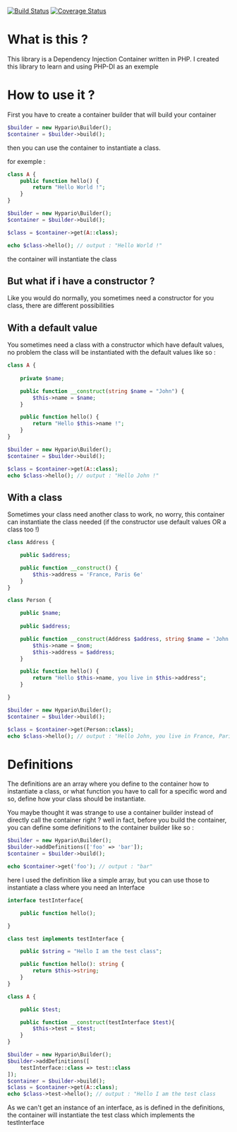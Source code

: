 [![Build Status](https://travis-ci.org/Hypario/Container.svg?branch=master)](https://travis-ci.org/Hypario/Container)
[![Coverage Status](https://coveralls.io/repos/github/Hypario/Container/badge.svg?branch=master)](https://coveralls.io/github/Hypario/Container?branch=master)

# What is this ?

This library is a Dependency Injection Container written in PHP.
I created this library to learn and using PHP-DI as an exemple

# How to use it ?

First you have to create a container builder that will build your container

```php
$builder = new Hypario\Builder();
$container = $builder->build();
```
then you can use the container to instantiate a class.

for exemple :
```php
class A {
    public function hello() {
        return "Hello World !";
    }
}

$builder = new Hypario\Builder();
$container = $builder->build();

$class = $container->get(A::class);

echo $class->hello(); // output : "Hello World !"
```
the container will instantiate the class

## But what if i have a constructor ?

Like you would do normally, you sometimes need a constructor for you class, there are different possibilities

## With a default value

You sometimes need a class with a constructor which have default values, no problem the class will be instantiated with the default values like so :

```php
class A {
    
    private $name;

    public function __construct(string $name = "John") {
        $this->name = $name;
    }

    public function hello() {
        return "Hello $this->name !";
    }
}

$builder = new Hypario\Builder();
$container = $builder->build();

$class = $container->get(A::class);
echo $class->hello(); // output : "Hello John !"
```

## With a class

Sometimes your class need another class to work, no worry, this container can instantiate the class needed (if the constructor use default values OR a class too !)

```php
class Address {

    public $address;

    public function __construct() {
        $this->address = 'France, Paris 6e'
    }
}

class Person {

    public $name;
    
    public $address;

    public function __construct(Address $address, string $name = 'John') {
        $this->name = $nom;
        $this->address = $address;
    }

    public function hello() {
        return "Hello $this->name, you live in $this->address";
    }

}

$builder = new Hypario\Builder();
$container = $builder->build();

$class = $container->get(Person::class);
echo $class->hello(); // output : "Hello John, you live in France, Paris 6e"
```

# Definitions

The definitions are an array where you define to the container how to instantiate a class, or what function you have to call for a specific word and so, define how your class should be instantiate.

You maybe thought it was strange to use a container builder instead of directly call the container right ? well in fact, before you build the container, you can define some definitions to the container builder like so :

```php
$builder = new Hypario\Builder();
$builder->addDefinitions(['foo' => 'bar']);
$container = $builder->build();

echo $container->get('foo'); // output : "bar"
```
here I used the definition like a simple array, but you can use those to instantiate a class where you need an Interface

```php
interface testInterface{

    public function hello();

}

class test implements testInterface {

    public $string = "Hello I am the test class";

    public function hello(): string {
        return $this->string;
    }
}

class A {

    public $test;

    public function __construct(testInterface $test){
        $this->test = $test;
    }
}

$builder = new Hypario\Builder();
$builder->addDefinitions([
    testInterface::class => test::class
]);
$container = $builder->build();
$class = $container->get(A::class); 
echo $class->test->hello(); // output : "Hello I am the test class
```
As we can't get an instance of an interface, as is defined in the definitions, the container will instantiate the test class which implements the testInterface
